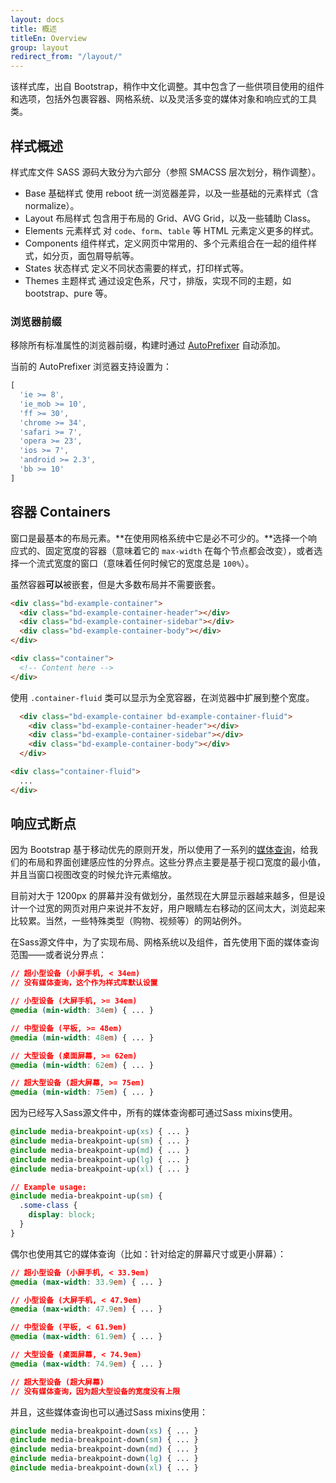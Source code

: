 ```yaml
---
layout: docs
title: 概述
titleEn: Overview
group: layout
redirect_from: "/layout/"
---
```


该样式库，出自 Bootstrap，稍作中文化调整。其中包含了一些供项目使用的组件和选项，包括外包裹容器、网格系统、以及灵活多变的媒体对象和响应式的工具类。

## 样式概述

样式库文件 SASS 源码大致分为六部分（参照 SMACSS 层次划分，稍作调整）。

- Base 基础样式 使用 reboot 统一浏览器差异，以及一些基础的元素样式（含 normalize）。
- Layout 布局样式 包含用于布局的 Grid、AVG Grid，以及一些辅助 Class。
- Elements 元素样式 对 `code`、`form`、`table` 等 HTML 元素定义更多的样式。
- Components 组件样式，定义网页中常用的、多个元素组合在一起的组件样式，如分页，面包屑导航等。
- States 状态样式 定义不同状态需要的样式，打印样式等。
- Themes 主题样式 通过设定色系，尺寸，排版，实现不同的主题，如 bootstrap、pure 等。

### 浏览器前缀

移除所有标准属性的浏览器前缀，构建时通过 [AutoPrefixer](https://github.com/postcss/autoprefixer) 自动添加。

当前的 AutoPrefixer 浏览器支持设置为：

```js
[
  'ie >= 8',
  'ie_mob >= 10',
  'ff >= 30',
  'chrome >= 34',
  'safari >= 7',
  'opera >= 23',
  'ios >= 7',
  'android >= 2.3',
  'bb >= 10'
]
```

## 容器 Containers

窗口是最基本的布局元素。**在使用网格系统中它是必不可少的。**选择一个响应式的、固定宽度的容器（意味着它的 `max-width` 在每个节点都会改变），或者选择一个流式宽度的窗口（意味着任何时候它的宽度总是 `100%`）。

虽然容器**可以**被嵌套，但是大多数布局并不需要嵌套。

`````html
<div class="bd-example-container">
  <div class="bd-example-container-header"></div>
  <div class="bd-example-container-sidebar"></div>
  <div class="bd-example-container-body"></div>
</div>
`````
```html
<div class="container">
  <!-- Content here -->
</div>
```

使用 `.container-fluid` 类可以显示为全宽容器，在浏览器中扩展到整个宽度。

`````html
  <div class="bd-example-container bd-example-container-fluid">
    <div class="bd-example-container-header"></div>
    <div class="bd-example-container-sidebar"></div>
    <div class="bd-example-container-body"></div>
  </div>
`````
```html
<div class="container-fluid">
  ...
</div>
```


## 响应式断点

因为 Bootstrap 基于移动优先的原则开发，所以使用了一系列的[媒体查询](https://developer.mozilla.org/en-US/docs/Web/Guide/CSS/Media_queries)，给我们的布局和界面创建感应性的分界点。这些分界点主要是基于视口宽度的最小值，并且当窗口视图改变的时候允许元素缩放。

目前对大于 1200px 的屏幕并没有做划分，虽然现在大屏显示器越来越多，但是设计一个过宽的网页对用户来说并不友好，用户眼睛左右移动的区间太大，浏览起来比较累。当然，一些特殊类型（购物、视频等）的网站例外。

在Sass源文件中，为了实现布局、网格系统以及组件，首先使用下面的媒体查询范围——或者说分界点：


```css
// 超小型设备 (小屏手机, < 34em)
// 没有媒体查询，这个作为样式库默认设置

// 小型设备 (大屏手机, >= 34em)
@media (min-width: 34em) { ... }

// 中型设备 (平板, >= 48em)
@media (min-width: 48em) { ... }

// 大型设备 (桌面屏幕, >= 62em)
@media (min-width: 62em) { ... }

// 超大型设备 (超大屏幕, >= 75em)
@media (min-width: 75em) { ... }
```


因为已经写入Sass源文件中，所有的媒体查询都可通过Sass mixins使用。

```css
@include media-breakpoint-up(xs) { ... }
@include media-breakpoint-up(sm) { ... }
@include media-breakpoint-up(md) { ... }
@include media-breakpoint-up(lg) { ... }
@include media-breakpoint-up(xl) { ... }

// Example usage:
@include media-breakpoint-up(sm) {
  .some-class {
    display: block;
  }
}
```


偶尔也使用其它的媒体查询（比如：针对给定的屏幕尺寸或更小屏幕）：

```css
// 超小型设备 (小屏手机, < 33.9em)
@media (max-width: 33.9em) { ... }

// 小型设备 (大屏手机, < 47.9em)
@media (max-width: 47.9em) { ... }

// 中型设备 (平板, < 61.9em)
@media (max-width: 61.9em) { ... }

// 大型设备 (桌面屏幕, < 74.9em)
@media (max-width: 74.9em) { ... }

// 超大型设备 (超大屏幕)
// 没有媒体查询，因为超大型设备的宽度没有上限
```

并且，这些媒体查询也可以通过Sass mixins使用：

```css
@include media-breakpoint-down(xs) { ... }
@include media-breakpoint-down(sm) { ... }
@include media-breakpoint-down(md) { ... }
@include media-breakpoint-down(lg) { ... }
@include media-breakpoint-down(xl) { ... }
```
